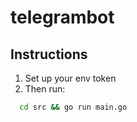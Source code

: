# telegrambot

## Instructions

  1. Set up your env token
  2. Then run:

```sh
  cd src && go run main.go
```
